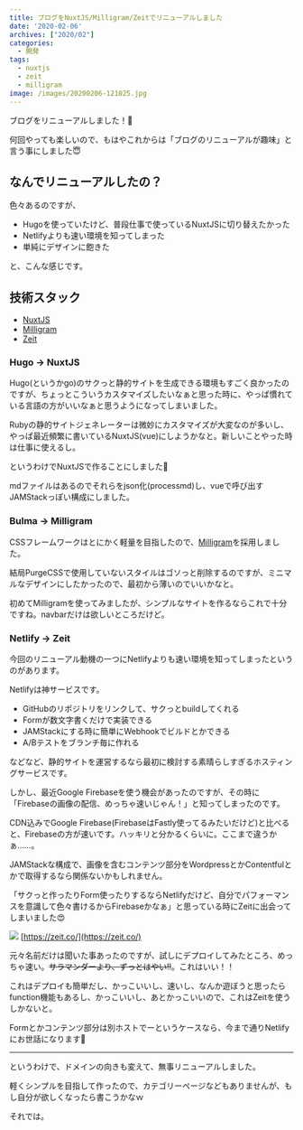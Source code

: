 ```yaml
---
title: ブログをNuxtJS/Milligram/Zeitでリニューアルしました
date: '2020-02-06'
archives: ["2020/02"]
categories:
  - 開発
tags:
  - nuxtjs
  - zeit
  - milligram
image: /images/20200206-121025.jpg
---
```

ブログをリニューアルしました！🎉

何回やっても楽しいので、もはやこれからは「ブログのリニューアルが趣味」と言う事にしました😇

## なんでリニューアルしたの？

色々あるのですが、

- Hugoを使っていたけど、普段仕事で使っているNuxtJSに切り替えたかった
- Netlifyよりも速い環境を知ってしまった
- 単純にデザインに飽きた

と、こんな感じです。

## 技術スタック

- [NuxtJS](https://nuxtjs.org/)
- [Milligram](https://milligram.io/)
- [Zeit](https://zeit.co/)

### Hugo -> NuxtJS

Hugo(というかgo)のサクっと静的サイトを生成できる環境もすごく良かったのですが、ちょっとこういうカスタマイズしたいなぁと思った時に、やっぱ慣れている言語の方がいいなぁと思うようになってしまいました。

Rubyの静的サイトジェネレーターは微妙にカスタマイズが大変なのが多いし、やっぱ最近頻繁に書いているNuxtJS(vue)にしようかなと。新しいことやった時は仕事に使えるし。

というわけでNuxtJSで作ることにしました🕺

mdファイルはあるのでそれらをjson化(processmd)し、vueで呼び出すJAMStackっぽい構成にしました。

### Bulma -> Milligram

CSSフレームワークはとにかく軽量を目指したので、[Milligram](https://milligram.io/)を採用しました。

結局PurgeCSSで使用していないスタイルはゴソっと削除するのですが、ミニマルなデザインにしたかったので、最初から薄いのでいいかなと。

初めてMilligramを使ってみましたが、シンプルなサイトを作るならこれで十分ですね。navbarだけは欲しいところだけど。

### Netlify -> Zeit

今回のリニューアル動機の一つにNetlifyよりも速い環境を知ってしまったというのがあります。

Netlifyは神サービスです。

- GitHubのリポジトリをリンクして、サクっとbuildしてくれる
- Formが数文字書くだけで実装できる
- JAMStackにする時に簡単にWebhookでビルドとかできる
- A/Bテストをブランチ毎に作れる

などなど、静的サイトを運営するなら最初に検討する素晴らしすぎるホスティングサービスです。

しかし、最近Google Firebaseを使う機会があったのですが、その時に「Firebaseの画像の配信、めっちゃ速いじゃん！」と知ってしまったのです。

CDN込みでGoogle Firebase(FirebaseはFastly使ってるみたいだけど)と比べると、Firebaseの方が速いです。ハッキリと分かるくらいに。ここまで違うかぁ……。

JAMStackな構成で、画像を含むコンテンツ部分をWordpressとかContentfulとかで取得するなら関係ないかもしれません。

「サクっと作ったりForm使ったりするならNetlifyだけど、自分でパフォーマンスを意識して色々書けるからFirebaseかなぁ」と思っている時にZeitに出会ってしまいました😍

![](/images/20200206-123357.jpg)
[https://zeit.co/](https://zeit.co/)

元々名前だけは聞いた事あったのですが、試しにデプロイしてみたところ、めっちゃ速い。~~サラマンダーより、ずっとはやい!!~~。これはいい！！

これはデプロイも簡単だし、かっこいいし、速いし、なんか遊ぼうと思ったらfunction機能もあるし、かっこいいし、あとかっこいいので、これはZeitを使うしかないと。

Formとかコンテンツ部分は別ホストでーというケースなら、今まで通りNetlifyにお世話になります🙇

---

というわけで、ドメインの向きも変えて、無事リニューアルしました。

軽くシンプルを目指して作ったので、カテゴリーページなどもありませんが、もし自分が欲しくなったら書こうかなｗ

それでは。
